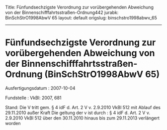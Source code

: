 Title: Fünfundsechzigste Verordnung zur vorübergehenden Abweichung von der Binnenschifffahrtsstraßen-Ordnung442
jurabk: BinSchStrO1998AbwV 65
layout: default
origslug: binschstro1998abwv_65


---

# Fünfundsechzigste Verordnung zur vorübergehenden Abweichung von der Binnenschifffahrtsstraßen-Ordnung (BinSchStrO1998AbwV 65)

Ausfertigungsdatum
:   2007-10-04

Fundstelle
:   VkBl: 2007, 681

Stand: Die V tritt gem. § 4 idF d. Art. 2 V v. 2.9.2010 VkBl 512 mit Ablauf des 29.11.2010 außer Kraft
Die geltung der v ist durch
:   § 4 idF d. Art. 2 V v. 2.9.2010 VkBl 512 über den 30.11.2010 hinaus bis zum 29.11.2013 verlängert worden

